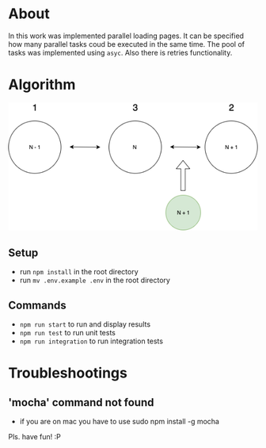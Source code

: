 # About
In this work was implemented parallel loading pages. It can be specified how many parallel tasks coud be executed in the same time. The pool of tasks was implemented using `asyc`. Also there is retries functionality.

# Algorithm
 ![alt test](repo_images/algorithm.png)

## Setup
- run `npm install` in the root directory
- run `mv .env.example .env` in the root directory

## Commands
- `npm run start` to run and display results
- `npm run test` to run unit tests
- `npm run integration` to run integration tests

# Troubleshootings
## 'mocha' command not found
- if you are on mac you have to use sudo npm install -g mocha

Pls. have fun! :P
